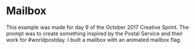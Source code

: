 # Mailbox

This example was made for day 9 of the October 2017 Creative Sprint. The prompt was to create something inspired by the Postal Service and their work for #worldpostday. I built a mailbox with an animated mailbox flag.